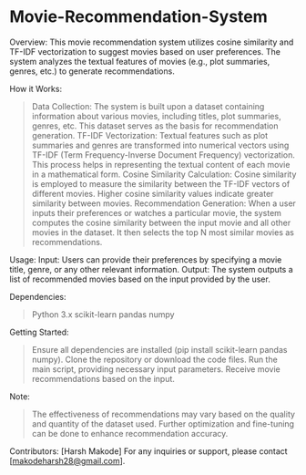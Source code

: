 # Movie-Recommendation-System
Overview:
This movie recommendation system utilizes cosine similarity and TF-IDF vectorization to suggest movies based on user preferences. The system analyzes the textual features of movies (e.g., plot summaries, genres, etc.) to generate recommendations.

How it Works:
> Data Collection: The system is built upon a dataset containing information about various movies, including titles, plot summaries, genres, etc. This dataset serves as the basis for recommendation generation.
> TF-IDF Vectorization: Textual features such as plot summaries and genres are transformed into numerical vectors using TF-IDF (Term Frequency-Inverse Document Frequency) vectorization. This process helps in representing the textual content of each movie in a mathematical form.
> Cosine Similarity Calculation: Cosine similarity is employed to measure the similarity between the TF-IDF vectors of different movies. Higher cosine similarity values indicate greater similarity between movies.
> Recommendation Generation: When a user inputs their preferences or watches a particular movie, the system computes the cosine similarity between the input movie and all other movies in the dataset. It then selects the top N most similar movies as recommendations.

Usage:
Input: Users can provide their preferences by specifying a movie title, genre, or any other relevant information.
Output: The system outputs a list of recommended movies based on the input provided by the user.

Dependencies:
> Python 3.x
> scikit-learn
> pandas
> numpy

Getting Started:
> Ensure all dependencies are installed (pip install scikit-learn pandas numpy).
> Clone the repository or download the code files.
> Run the main script, providing necessary input parameters.
> Receive movie recommendations based on the input.

Note:
> The effectiveness of recommendations may vary based on the quality and quantity of the dataset used.
> Further optimization and fine-tuning can be done to enhance recommendation accuracy.

Contributors:
[Harsh Makode]
For any inquiries or support, please contact [makodeharsh28@gmail.com].
